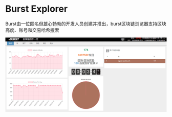 # Burst Explorer

Burst由一位匿名但雄心勃勃的开发人员创建并推出，burst区块链浏览器支持区块高度、账号和交易哈希搜索

![image-20220719163344650](image-20220719163344650.png)
